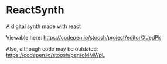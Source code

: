 # ReactSynth
A digital synth made with react

Viewable here:
https://codepen.io/stoosh/project/editor/XJedPk

Also, although code may be outdated:
https://codepen.io/stoosh/pen/oMMWpL
